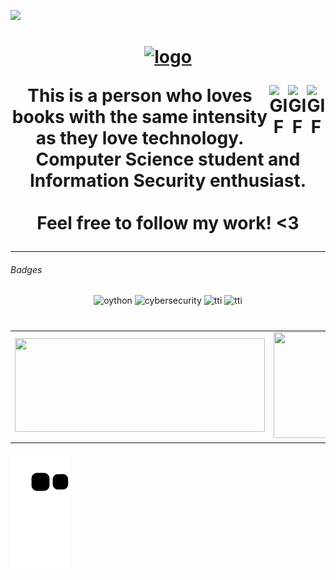![](https://komarev.com/ghpvc/?username=Aakaashzz&color=red)

<a href="https://github.com/Aakaashzz/" target="_blank"><div align="center"><h1><img alt="logo" src="https://github.com/MonHardy/MonHardy/assets/85580881/9970e65d-c32c-4a6a-9304-b4a8a38f2fe5"/> 
<!-- Head
-->


<div align="center"> <a href="https://tryhackme.com/p/ccyber"><img align="right" alt="GIF" src="https://user-images.githubusercontent.com/85580881/227341362-66ba38df-f895-4dae-948d-56a36e4530eb.png" width="30px" /></a>
<a href="https://dev.to/ccyber"><img align="right" alt="GIF" src="https://user-images.githubusercontent.com/85580881/227341948-2c34f3fd-cbb2-453a-95da-216cfb4e46b1.png" width="30px" /></a>
<a href="https://www.linkedin.com/in/ccyber/"><img align="right" alt="GIF" src="https://user-images.githubusercontent.com/85580881/227341960-2aaa28ef-6a37-48df-84f2-e4347c58de21.png" width="30px" /></a></div>
 
<!-- BADGES
-->    



<!-- About me // Icons by Flaticon https://www.flaticon.com/br/
-->


This is a person who loves books with the same intensity as they love technology.
Computer Science student and Information Security enthusiast.
<br><br>Feel free to follow my work! <3

 </div>


<hr>
<h6>Badges</h6>
<div align="center"> <img src="https://images.credly.com/size/340x340/images/68c0b94d-f6ac-40b1-a0e0-921439eb092e/image.png" alt="oython" width="120px"> <img src="https://images.credly.com/size/340x340/images/af8c6b4e-fc31-47c4-8dcb-eb7a2065dc5b/I2CS__1_.png" alt="cybersecurity" width="120px"> <img src="https://github.com/MonHardy/MonHardy/assets/85580881/c9839cc2-879f-4b1c-b819-afd425675e05" alt="tti" width="120px"> <img src="https://github.com/MonHardy/MonHardy/assets/85580881/437d318a-652c-4812-b898-bb62fd00b72a" alt="tti" width="120px"></div>

  <!-- social
--> 


  <!-- stats GitHub
--> 
 <h1></h1>

<!-- Queria deixar esses dois um do lado do outro e encontrei essa solução em um perfil. Estou adicionando ele aos meus comentários para deixar os devidos créditos; https://github.com/Gelzieny/Gelzieny/blob/main/README.md -->
 
<table align='center'>
  <row>
    <td>
      <img height='150' width='400' src='https://github-readme-stats.vercel.app/api?username=monhardy&show_icons=true&theme=kacho_ga'>
    </td>
    <td>
      <img height='170' width='400' src='https://github-readme-stats.vercel.app/api/top-langs/?username=monhardy&layout=compact&theme=kacho_ga'>
    </td>
  </row>
</table>
</p>

<!-- end
--> 

  ![Snake animation](https://github.com/rafaballerini/rafaballerini/blob/output/github-contribution-grid-snake.svg)
